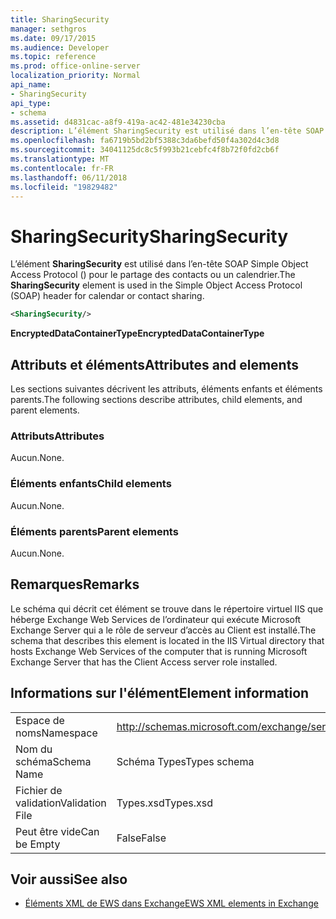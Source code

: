 ```yaml
---
title: SharingSecurity
manager: sethgros
ms.date: 09/17/2015
ms.audience: Developer
ms.topic: reference
ms.prod: office-online-server
localization_priority: Normal
api_name:
- SharingSecurity
api_type:
- schema
ms.assetid: d4831cac-a8f9-419a-ac42-481e34230cba
description: L’élément SharingSecurity est utilisé dans l’en-tête SOAP Simple Object Access Protocol () pour le partage des contacts ou un calendrier.
ms.openlocfilehash: fa6719b5bd2bf5388c3da6befd50f4a302d4c3d8
ms.sourcegitcommit: 34041125dc8c5f993b21cebfc4f8b72f0fd2cb6f
ms.translationtype: MT
ms.contentlocale: fr-FR
ms.lasthandoff: 06/11/2018
ms.locfileid: "19829482"
---
```

# <a name="sharingsecurity"></a><span data-ttu-id="a6949-103">SharingSecurity</span><span class="sxs-lookup"><span data-stu-id="a6949-103">SharingSecurity</span></span>

<span data-ttu-id="a6949-104">L’élément **SharingSecurity** est utilisé dans l’en-tête SOAP Simple Object Access Protocol () pour le partage des contacts ou un calendrier.</span><span class="sxs-lookup"><span data-stu-id="a6949-104">The **SharingSecurity** element is used in the Simple Object Access Protocol (SOAP) header for calendar or contact sharing.</span></span> 
  
```xml
<SharingSecurity/>
```

 <span data-ttu-id="a6949-105">**EncryptedDataContainerType**</span><span class="sxs-lookup"><span data-stu-id="a6949-105">**EncryptedDataContainerType**</span></span>
## <a name="attributes-and-elements"></a><span data-ttu-id="a6949-106">Attributs et éléments</span><span class="sxs-lookup"><span data-stu-id="a6949-106">Attributes and elements</span></span>

<span data-ttu-id="a6949-107">Les sections suivantes décrivent les attributs, éléments enfants et éléments parents.</span><span class="sxs-lookup"><span data-stu-id="a6949-107">The following sections describe attributes, child elements, and parent elements.</span></span>
  
### <a name="attributes"></a><span data-ttu-id="a6949-108">Attributs</span><span class="sxs-lookup"><span data-stu-id="a6949-108">Attributes</span></span>

<span data-ttu-id="a6949-109">Aucun.</span><span class="sxs-lookup"><span data-stu-id="a6949-109">None.</span></span>
  
### <a name="child-elements"></a><span data-ttu-id="a6949-110">Éléments enfants</span><span class="sxs-lookup"><span data-stu-id="a6949-110">Child elements</span></span>

<span data-ttu-id="a6949-111">Aucun.</span><span class="sxs-lookup"><span data-stu-id="a6949-111">None.</span></span>
  
### <a name="parent-elements"></a><span data-ttu-id="a6949-112">Éléments parents</span><span class="sxs-lookup"><span data-stu-id="a6949-112">Parent elements</span></span>

<span data-ttu-id="a6949-113">Aucun.</span><span class="sxs-lookup"><span data-stu-id="a6949-113">None.</span></span>
  
## <a name="remarks"></a><span data-ttu-id="a6949-114">Remarques</span><span class="sxs-lookup"><span data-stu-id="a6949-114">Remarks</span></span>

<span data-ttu-id="a6949-115">Le schéma qui décrit cet élément se trouve dans le répertoire virtuel IIS que héberge Exchange Web Services de l’ordinateur qui exécute Microsoft Exchange Server qui a le rôle de serveur d’accès au Client est installé.</span><span class="sxs-lookup"><span data-stu-id="a6949-115">The schema that describes this element is located in the IIS Virtual directory that hosts Exchange Web Services of the computer that is running Microsoft Exchange Server that has the Client Access server role installed.</span></span>
  
## <a name="element-information"></a><span data-ttu-id="a6949-116">Informations sur l'élément</span><span class="sxs-lookup"><span data-stu-id="a6949-116">Element information</span></span>

|||
|:-----|:-----|
|<span data-ttu-id="a6949-117">Espace de noms</span><span class="sxs-lookup"><span data-stu-id="a6949-117">Namespace</span></span>  <br/> |http://schemas.microsoft.com/exchange/services/2006/types  <br/> |
|<span data-ttu-id="a6949-118">Nom du schéma</span><span class="sxs-lookup"><span data-stu-id="a6949-118">Schema Name</span></span>  <br/> |<span data-ttu-id="a6949-119">Schéma Types</span><span class="sxs-lookup"><span data-stu-id="a6949-119">Types schema</span></span>  <br/> |
|<span data-ttu-id="a6949-120">Fichier de validation</span><span class="sxs-lookup"><span data-stu-id="a6949-120">Validation File</span></span>  <br/> |<span data-ttu-id="a6949-121">Types.xsd</span><span class="sxs-lookup"><span data-stu-id="a6949-121">Types.xsd</span></span>  <br/> |
|<span data-ttu-id="a6949-122">Peut être vide</span><span class="sxs-lookup"><span data-stu-id="a6949-122">Can be Empty</span></span>  <br/> |<span data-ttu-id="a6949-123">False</span><span class="sxs-lookup"><span data-stu-id="a6949-123">False</span></span>  <br/> |
   
## <a name="see-also"></a><span data-ttu-id="a6949-124">Voir aussi</span><span class="sxs-lookup"><span data-stu-id="a6949-124">See also</span></span>



- [<span data-ttu-id="a6949-125">Éléments XML de EWS dans Exchange</span><span class="sxs-lookup"><span data-stu-id="a6949-125">EWS XML elements in Exchange</span></span>](ews-xml-elements-in-exchange.md)

